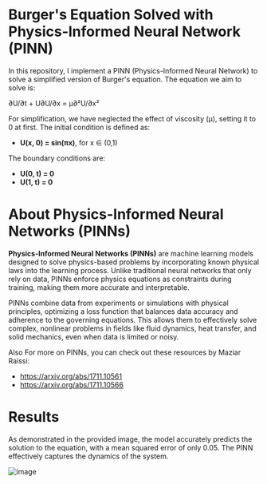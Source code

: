 # Burger's Equation Solved with Physics-Informed Neural Network (PINN)

In this repository, I implement a PINN (Physics-Informed Neural Network) to solve a simplified version of Burger's equation. The equation we aim to solve is:

∂U/∂t + U∂U/∂x = μ∂²U/∂x² 

For simplification, we have neglected the effect of viscosity (μ), setting it to 0 at first. The initial condition is defined as:

- **U(x, 0) = sin(πx)**, for x ∈ (0,1)

The boundary conditions are:

- **U(0, t) = 0**
- **U(1, t) = 0**

# About Physics-Informed Neural Networks (PINNs)

**Physics-Informed Neural Networks (PINNs)** are machine learning models designed to solve physics-based problems by incorporating known physical laws into the learning process. Unlike traditional neural networks that only rely on data, PINNs enforce physics equations as constraints during training, making them more accurate and interpretable.

PINNs combine data from experiments or simulations with physical principles, optimizing a loss function that balances data accuracy and adherence to the governing equations. This allows them to effectively solve complex, nonlinear problems in fields like fluid dynamics, heat transfer, and solid mechanics, even when data is limited or noisy.

Also For more on PINNs, you can check out these resources by Maziar Raissi:

- https://arxiv.org/abs/1711.10561
- https://arxiv.org/abs/1711.10566

# Results

As demonstrated in the provided image, the model accurately predicts the solution to the equation, with a mean squared error of only 0.05. The PINN effectively captures the dynamics of the system.


![image](https://github.com/user-attachments/assets/f06a0117-8bff-4fcf-a3c9-7b09102c962f)
